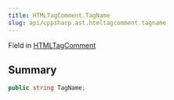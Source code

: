 ```yaml
---
title: HTMLTagComment.TagName
slug: api/cppsharp.ast.htmltagcomment.tagname
---
```

Field in [HTMLTagComment](/api/cppsharp/ast/htmltagcomment)

## Summary



```csharp
public string TagName;
```

